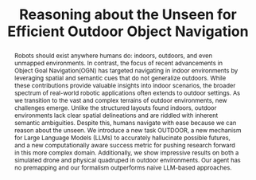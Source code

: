 ---
id:             2023-reasexpl
title:          "Reasoning about the Unseen for Efficient Outdoor Object Navigation"
authors:
    - Quangting
    - Me
    - Kedi
    - MJR
    - Bisk
venue:          Under Review         
year:           "2023-09"
thumbnail:      assets/moreresearch/reas_expl.png
links:
    paper:      https://arxiv.org/abs/2309.10103

layout: project
short_title: Reasoned Explorer
abstract: "Robots should exist anywhere humans do: indoors, outdoors, and even unmapped environments. In contrast, the focus of recent advancements in Object Goal Navigation(OGN) has targeted navigating in indoor environments by leveraging spatial and semantic cues that do not generalize outdoors. While these contributions provide valuable insights into indoor scenarios, the broader spectrum of real-world robotic applications often extends to outdoor settings. As we transition to the vast and complex terrains of outdoor environments, new challenges emerge. Unlike the structured layouts found indoors, outdoor environments lack clear spatial delineations and are riddled with inherent semantic ambiguities. Despite this, humans navigate with ease because we can reason about the unseen. We introduce a new task OUTDOOR, a new mechanism for Large Language Models (LLMs) to accurately hallucinate possible futures, and a new computationally aware success metric for pushing research forward in this more complex domain. Additionally, we show impressive results on both a simulated drone and physical quadruped in outdoor environments. Our agent has no premapping and our formalism outperforms naive LLM-based approaches."
---
